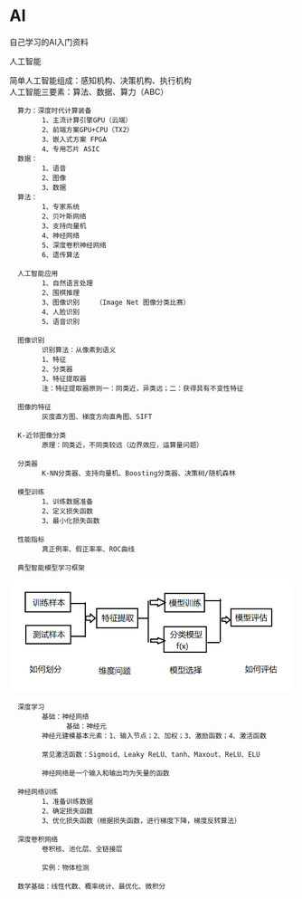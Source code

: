 # AI
自己学习的AI入门资料

人工智能    

简单人工智能组成：感知机构、决策机构、执行机构     
人工智能三要素：算法、数据、算力（ABC）   
      
      算力：深度时代计算装备          
            1、主流计算引擎GPU（云端）   
            2、前端方案GPU+CPU（TX2）    
            3、嵌入式方案 FPGA    
            4、专用芯片 ASIC   
      数据：      
            1、语音    
            2、图像    
            3、数据    
      算法：    
            1、专家系统    
            2、贝叶斯网络   
            3、支持向量机   
            4、神经网络    
            5、深度卷积神经网络    
            6、遗传算法    
            
      人工智能应用    
            1、自然语言处理    
            2、围棋推理    
            3、图像识别    （Image Net 图像分类比赛）    
            4、人脸识别    
            5、语音识别    
            
      图像识别    
            识别算法：从像素到语义  
            1、特征
            2、分类器
            3、特征提取器
            注：特征提取器原则一：同类近，异类远；二：获得具有不变性特征
            
      图像的特征
            灰度直方图、梯度方向直角图、SIFT
            
      K-近邻图像分类
            原理：同类近，不同类较远（边界效应，运算量问题）
            
      分类器
            K-NN分类器、支持向量机、Boosting分类器、决策树/随机森林
            
      模型训练
            1、训练数据准备
            2、定义损失函数
            3、最小化损失函数
            
      性能指标
            真正例率、假正率率、ROC曲线
            
      典型智能模型学习框架
      
![图片](https://github.com/KDDGit/AI/blob/master/image/%E5%85%B8%E5%9E%8B%E6%99%BA%E8%83%BD%E6%A8%A1%E5%9E%8B%E6%A1%86%E6%9E%B6.png)
            
      深度学习
            基础：神经网络
                  基础：神经元
            神经元建模基本元素：1、输入节点；2、加权；3、激励函数；4、激活函数
            
            常见激活函数：Sigmoid、Leaky ReLU、tanh、Maxout、ReLU、ELU
            
            神经网络是一个输入和输出均为矢量的函数
      
      神经网络训练
            1、准备训练数据
            2、确定损失函数
            3、优化损失函数（根据损失函数，进行梯度下降，梯度反转算法）
      
      深度卷积网络
            卷积核、池化层、全链接层
            
            实例：物体检测
      
      数学基础：线性代数、概率统计、最优化、微积分
      
      
      
      
      
